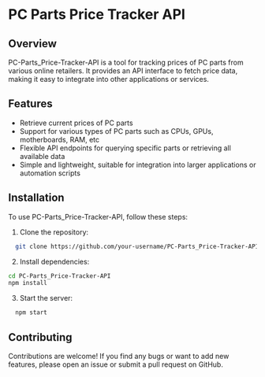 
# PC Parts Price Tracker API

## Overview
PC-Parts_Price-Tracker-API is a tool for tracking prices of PC parts from various online retailers. It provides an API interface to fetch price data, making it easy to integrate into other applications or services.


## Features

- Retrieve current prices of PC parts
- Support for various types of PC parts such as CPUs, GPUs, motherboards, RAM, etc
- Flexible API endpoints for querying specific parts or retrieving all available data
- Simple and lightweight, suitable for integration into larger applications or automation scripts


## Installation

To use PC-Parts_Price-Tracker-API, follow these steps:

1. Clone the repository: 

```bash
  git clone https://github.com/your-username/PC-Parts_Price-Tracker-API.git
```

2. Install dependencies:

```bash
cd PC-Parts_Price-Tracker-API
npm install

```

3. Start the server:

```bash
  npm start
```
    
## Contributing
Contributions are welcome! If you find any bugs or want to add new features, please open an issue or submit a pull request on GitHub.

